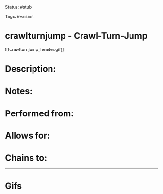 Status: #stub

Tags: #variant

# crawlturnjump - Crawl-Turn-Jump
![[crawlturnjump_header.gif]]
# Description:


# Notes:


# Performed from:


# Allows for:


# Chains to:


___
# Gifs
